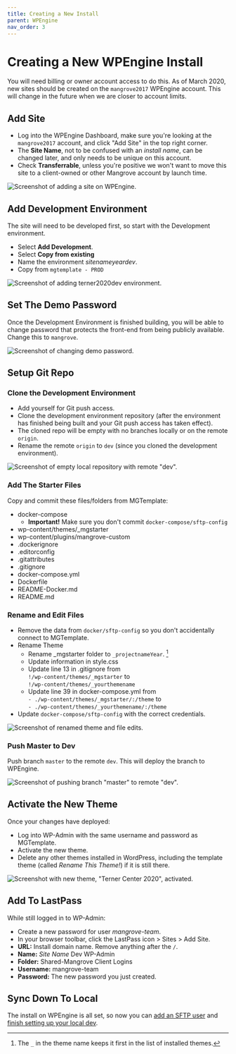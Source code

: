 ```yaml
---
title: Creating a New Install
parent: WPEngine
nav_order: 3
---
```


# Creating a New WPEngine Install
You will need billing or owner account access to do this.
As of March 2020, new sites should be created on the `mangrove2017` WPEngine account. This will change in the future when we are closer to account limits.

## Add Site
* Log into the WPEngine Dashboard, make sure you're looking at the `mangrove2017` account, and click "Add Site" in the top right corner.
* The **Site Name**, not to be confused with an _install name_, can be changed later, and only needs to be unique on this account.
* Check **Transferrable**, unless you're positive we won't want to move this site to a client-owned or other Mangrove account by launch time.

![Screenshot of adding a site on WPEngine.](add-site.png)

## Add Development Environment
The site will need to be developed first, so start with the Development environment.

* Select **Add Development**.
* Select **Copy from existing**
* Name the environment _sitenameyeardev_.
* Copy from `mgtemplate - PROD`

![Screenshot of adding terner2020dev environment.](add-development-environment.png)

## Set The Demo Password
Once the Development Environment is finished building, you will be able to change password that protects the front-end from being publicly available. Change this to `mangrove`.

![Screenshot of changing demo password.](demo-password.png)

## Setup Git Repo
### Clone the Development Environment
* Add yourself for Git push access.
* Clone the development environment repository (after the environment has finished being built and your Git push access has taken effect).
* The cloned repo will be empty with no branches locally or on the remote `origin`.
* Rename the remote `origin` to `dev` (since you cloned the development environment).

![Screenshot of empty local repository with remote "dev".](cloned-repo.png)

### Add The Starter Files
Copy and commit these files/folders from MGTemplate:

* docker-compose
    * **Important!** Make sure you don't commit `docker-compose/sftp-config`
* wp-content/themes/\_mgstarter
* wp-content/plugins/mangrove-custom
* .dockerignore
* .editorconfig
* .gitattributes
* .gitignore
* docker-compose.yml
* Dockerfile
* README-Docker.md
* README.md

### Rename and Edit Files
* Remove the data from `docker/sftp-config` so you don't accidentally connect to MGTemplate.
* Rename Theme
    * Rename \_mgstarter folder to `_projectnameYear`. [^1]
    * Update information in style.css
    * Update line 13 in .gitignore from  
    `!/wp-content/themes/_mgstarter` to  
    `!/wp-content/themes/_yourthemename`
    * Update line 39 in docker-compose.yml from  
    `- ./wp-content/themes/_mgstarter/:/theme` to  
    `- ./wp-content/themes/_yourthemename/:/theme`
* Update `docker-compose/sftp-config` with the correct credentials.

[^1]: The `_` in the theme name keeps it first in the list of installed themes.

![Screenshot of renamed theme and file edits.](rename-edit-files.png)

### Push Master to Dev
Push branch `master` to the remote `dev`. This will deploy the branch to WPEngine.

![Screenshot of pushing branch "master" to remote "dev".](push-to-dev.png)

## Activate the New Theme
Once your changes have deployed:
* Log into WP-Admin with the same username and password as MGTemplate.
* Activate the new theme.
* Delete any other themes installed in WordPress, including the template theme (called _Rename This Theme!_) if it is still there.

![Screenshot with new theme, "Terner Center 2020", activated.](new-theme-active.png)

## Add To LastPass
While still logged in to WP-Admin:
* Create a new password for user _mangrove-team_.
* In your browser toolbar, click the LastPass icon > Sites > Add Site.
* **URL:** Install domain name. Remove anything after the `/`.
* **Name:** _Site Name_ Dev WP-Admin
* **Folder:** Shared-Mangrove Client Logins
* **Username:** mangrove-team
* **Password:** The new password you just created.

## Sync Down To Local
The install on WPEngine is all set, so now you can [add an SFTP user](add-sftp-user) and [finish setting up your local dev](/local-development/sftp-config).
